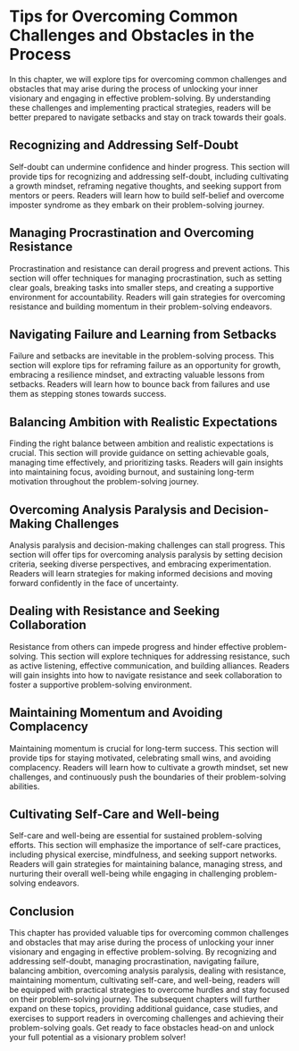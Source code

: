 Tips for Overcoming Common Challenges and Obstacles in the Process
===========================================================================

In this chapter, we will explore tips for overcoming common challenges and obstacles that may arise during the process of unlocking your inner visionary and engaging in effective problem-solving. By understanding these challenges and implementing practical strategies, readers will be better prepared to navigate setbacks and stay on track towards their goals.

Recognizing and Addressing Self-Doubt
-------------------------------------

Self-doubt can undermine confidence and hinder progress. This section will provide tips for recognizing and addressing self-doubt, including cultivating a growth mindset, reframing negative thoughts, and seeking support from mentors or peers. Readers will learn how to build self-belief and overcome imposter syndrome as they embark on their problem-solving journey.

Managing Procrastination and Overcoming Resistance
--------------------------------------------------

Procrastination and resistance can derail progress and prevent actions. This section will offer techniques for managing procrastination, such as setting clear goals, breaking tasks into smaller steps, and creating a supportive environment for accountability. Readers will gain strategies for overcoming resistance and building momentum in their problem-solving endeavors.

Navigating Failure and Learning from Setbacks
---------------------------------------------

Failure and setbacks are inevitable in the problem-solving process. This section will explore tips for reframing failure as an opportunity for growth, embracing a resilience mindset, and extracting valuable lessons from setbacks. Readers will learn how to bounce back from failures and use them as stepping stones towards success.

Balancing Ambition with Realistic Expectations
----------------------------------------------

Finding the right balance between ambition and realistic expectations is crucial. This section will provide guidance on setting achievable goals, managing time effectively, and prioritizing tasks. Readers will gain insights into maintaining focus, avoiding burnout, and sustaining long-term motivation throughout the problem-solving journey.

Overcoming Analysis Paralysis and Decision-Making Challenges
------------------------------------------------------------

Analysis paralysis and decision-making challenges can stall progress. This section will offer tips for overcoming analysis paralysis by setting decision criteria, seeking diverse perspectives, and embracing experimentation. Readers will learn strategies for making informed decisions and moving forward confidently in the face of uncertainty.

Dealing with Resistance and Seeking Collaboration
-------------------------------------------------

Resistance from others can impede progress and hinder effective problem-solving. This section will explore techniques for addressing resistance, such as active listening, effective communication, and building alliances. Readers will gain insights into how to navigate resistance and seek collaboration to foster a supportive problem-solving environment.

Maintaining Momentum and Avoiding Complacency
---------------------------------------------

Maintaining momentum is crucial for long-term success. This section will provide tips for staying motivated, celebrating small wins, and avoiding complacency. Readers will learn how to cultivate a growth mindset, set new challenges, and continuously push the boundaries of their problem-solving abilities.

Cultivating Self-Care and Well-being
------------------------------------

Self-care and well-being are essential for sustained problem-solving efforts. This section will emphasize the importance of self-care practices, including physical exercise, mindfulness, and seeking support networks. Readers will gain strategies for maintaining balance, managing stress, and nurturing their overall well-being while engaging in challenging problem-solving endeavors.

Conclusion
----------

This chapter has provided valuable tips for overcoming common challenges and obstacles that may arise during the process of unlocking your inner visionary and engaging in effective problem-solving. By recognizing and addressing self-doubt, managing procrastination, navigating failure, balancing ambition, overcoming analysis paralysis, dealing with resistance, maintaining momentum, cultivating self-care, and well-being, readers will be equipped with practical strategies to overcome hurdles and stay focused on their problem-solving journey. The subsequent chapters will further expand on these topics, providing additional guidance, case studies, and exercises to support readers in overcoming challenges and achieving their problem-solving goals. Get ready to face obstacles head-on and unlock your full potential as a visionary problem solver!
